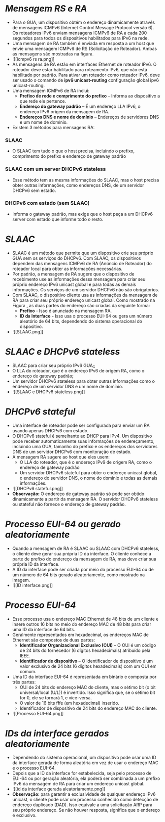 # *Mensagem RS e RA*

- Para o GUA, um dispositivo obtém o endereço dinamicamente através de mensagens ICMPv6 (Internet Control Message Protocol versão 6). Os roteadores IPv6 enviam mensagens ICMPv6 de RA a cada 200 segundos para todos os dispositivos habilitados para IPv6 na rede. 
- Uma mensagem de RA também é enviada em resposta a um host que envie uma mensagem ICMPv6 de RS (Solicitação de Roteador). Ambas as mensagens são mostradas na figura.
- ![[icmpv6 rs ra.png]]
- As mensagens de RA estão em interfaces Ethernet de roteador IPv6. O roteador deve estar habilitado para roteamento IPv6, que não está habilitado por padrão. Para ativar um roteador como roteador IPv6, deve ser usado o comando de **ipv6 unicast-routing** configuração global ipv6 unicast-routing.
- Uma mensagem ICMPv6 de RA inclui:
	- **Prefixo de rede e comprimento do prefixo** – Informa ao dispositivo a que rede ele pertence.
	- **Endereço do gateway padrão** – É um endereço LLA IPv6, o endereço IPv6 origem da mensagem de RA.
	- **Endereços DNS e nome de domínio** – Endereços de servidores DNS e um nome de domínio.
- Existem 3 métodos para mensagens RA:

### **SLAAC**

- O SLAAC tem tudo o que o host precisa, incluindo o prefixo, comprimento do prefixo e endereço de gateway padrão

### **SLAAC com um server DHCPv6 stateless**

- Esse método tem as mesma informações do SLAAC, mas o host precisa obter outras informações, como endereços DNS, de um servidor DHCPv6 sem estado. 

### **DHCPv6 com estado (sem SLAAC)**

- Informa o gateway padrão, mas exige que o host peça a um DHCPv6 server com estado que informe todo o resto. 

# *SLAAC*

- SLAAC é um método que permite que um dispositivo crie seu próprio GUA sem os serviços do DHCPv6. Com SLAAC, os dispositivos dependem das mensagens ICMPv6 de RA (Anúncio de Roteador) do roteador local para obter as informações necessárias.
- Por padrão, a mensagem de RA sugere que o dispositivo de recebimento use as informações dessa mensagem para criar seu próprio endereço IPv6 unicast global e para todas as demais informações. Os serviços de um servidor DHCPv6 não são obrigatórios.
- Com SLAAC, o dispositivo cliente usa as informações da mensagem de RA para criar seu próprio endereço unicast global. Como mostrado na Figura , as duas partes do endereço são criadas da seguinte forma:
	- **Prefixo** - Isso é anunciado na mensagem RA.
	- **ID da Interface** - Isso usa o processo EUI-64 ou gera um número aleatório de 64 bits, dependendo do sistema operacional do dispositivo.
- ![[SLAAC.png]]

# *SLAAC e DHCPv6 stateless*

- SLAAC para criar seu próprio IPv6 GUA;;
- O LLA do roteador, que é o endereço IPv6 de origem RA, como o endereço de gateway padrão;
- Um servidor DHCPv6 stateless para obter outras informações como o endereço de um servidor DNS e um nome de domínio.
- ![[SLAAC e DHCPv6 stateless.png]]

# *DHCPv6 stateful*

- Uma interface de roteador pode ser configurada para enviar um RA usando apenas DHCPv6 com estado.
- O DHCPv6 stateful é semelhante ao DHCP para IPv4. Um dispositivo pode receber automaticamente suas informações de endereçamento, incluindo uma GUA, tamanho do prefixo e os endereços dos servidores DNS de um servidor DHCPv6 com monitoração de estado.
- A mensagem RA sugere ao host que eles usem:
	- O LLA do roteador, que é o endereço IPv6 de origem RA, como o endereço de gateway padrão
	- Um servidor DHCPv6 stateful para obter o endereço unicast global, o endereço do servidor DNS, o nome do domínio e todas as demais informações.
- ![[DHCPv6 stateful.png]]
- **Observação:** O endereço de gateway padrão só pode ser obtido dinamicamente a partir da mensagem RA. O servidor DHCPv6 stateless ou stateful não fornece o endereço de gateway padrão.

# *Processo EUI-64 ou gerado aleatoriamente*

- Quando a mensagem de RA é SLAAC ou SLAAC com DHCPv6 stateless, o cliente deve gerar sua própria ID da interface. O cliente conhece a parte de prefixo do endereço da mensagem de RA, mas deve criar sua própria ID da interface. 
- A ID da interface pode ser criada por meio do processo EUI-64 ou de um número de 64 bits gerado aleatoriamente, como mostrado na imagem.
- ![[ID interface.png]]

# *Processo EUI-64*

- Esse processo usa o endereço MAC Ethernet de 48 bits de um cliente e insere outros 16 bits no meio do endereço MAC de 48 bits para criar uma ID da interface de 64 bits.
- Geralmente representados em hexadecimal, os endereços MAC de Ethernet são compostos de duas partes:
	- **Identificador Organizacional Exclusivo (OUI)** – O OUI é um código de 24 bits do fornecedor (6 dígitos hexadecimais) atribuído pela IEEE.
	- **Identificador de dispositivo** – O identificador de dispositivo é um valor exclusivo de 24 bits (6 dígitos hexadecimais) com um OUI em comum.
- Uma ID da interface EUI-64 é representada em binário e composta por três partes:
	- OUI de 24 bits do endereço MAC do cliente, mas o sétimo bit (o bit universal/local (U/L)) é invertido. Isso significa que, se o sétimo bit for 0, ele se tornará 1, e vice-versa.
	- O valor de 16 bits fffe (em hexadecimal) inserido.
	- Identificador de dispositivo de 24 bits do endereço MAC do cliente.
- ![[Processo EUI-64.png]]

# *IDs da interface gerados aleatoriamente*

- Dependendo do sistema operacional, um dispositivo pode usar uma ID da interface gerada de forma aleatória em vez de usar o endereço MAC e o processo EUI-64.
- Depois que a ID da interface for estabelecida, seja pelo processo de EUI-64 ou por geração aleatória, ela poderá ser combinada a um prefixo IPv6 da mensagem de RA para criar um endereço unicast global.
- ![[id da interface gerada aleatoriamente.png]]
- **Observação**: para garantir a exclusividade de qualquer endereço IPv6 unicast, o cliente pode usar um processo conhecido como detecção de endereço duplicado (DAD). Isso equivale a uma solicitação ARP para seu próprio endereço. Se não houver resposta, significa que o endereço é exclusivo.